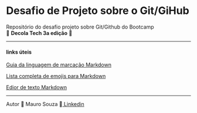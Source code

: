 # Desafio de Projeto sobre o Git/GiHub

Repositório do desafio projeto sobre Git/Github do Bootcamp  
:rocket: **Decola Tech 3a edição** :dart:
***
#### links úteis ####

<a href="https://www.markdownguide.org/" target="_blank">Guia da linguagem de marcação Markdown</a>

<a href="https://gist.github.com/rxaviers/7360908" target="_blank">Lista completa de emojis para Markdown</a>

<a href="https://wereturtle.github.io/ghostwriter/" target="_blank">Edior de texto Markdown</a>

***


Autor :purple_heart: Mauro Souza   :iphone:<a href="https://www.linkedin.com/in/maurosouza-dev/" target="_blank"> Linkedin</a> 




